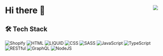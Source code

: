 # Hi there 👋 <img align="right" src="https://komarev.com/ghpvc/?username=Maxvien&color=269077">



## 🛠 Tech Stack

![Shopify](https://img.shields.io/badge/-Shopify-141a20?style=flat&logo=shopify)
![HTML](https://img.shields.io/badge/-HTML-141a20?style=flat&logo=html5)
![LIQUID](https://img.shields.io/badge/-LIQUID-141a20?style=flat&logo=elixir)
![CSS](https://img.shields.io/badge/-CSS-141a20?style=flat&logo=css3)
![SASS](https://img.shields.io/badge/-SASS-141a20?style=flat&logo=sass)
![JavaScript](https://img.shields.io/badge/-JavaScript-141a20?style=flat&logo=javascript)
![TypeScript](https://img.shields.io/badge/-TypeScript-141a20?style=flat&logo=typescript)
![RESTful](https://img.shields.io/badge/-RESTful-141a20?style=flat&logo=swagger)
![GraphQL](https://img.shields.io/badge/-GraphQL-141a20?style=flat&logo=graphql)
![NodeJS](https://img.shields.io/badge/-NodeJS-141a20?style=flat&logo=node-dot-js)





<!--
**Maxvien/maxvien** is a ✨ _special_ ✨ repository because its `README.md` (this file) appears on your GitHub profile.

Here are some ideas to get you started:

- 🔭 I’m currently working on ...
- 🌱 I’m currently learning ...
- 👯 I’m looking to collaborate on ...
- 🤔 I’m looking for help with ...
- 💬 Ask me about ...
- 📫 How to reach me: ...
- 😄 Pronouns: ...
- ⚡ Fun fact: ...
-->
